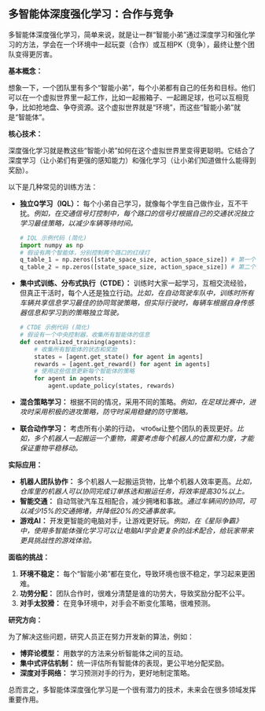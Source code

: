 ## 多智能体深度强化学习：合作与竞争

多智能体深度强化学习，简单来说，就是让一群“智能小弟”通过深度学习和强化学习的方法，学会在一个环境中一起玩耍（合作）或互相PK（竞争），最终让整个团队变得更厉害。

**基本概念：**

想象一下，一个团队里有多个“智能小弟”，每个小弟都有自己的任务和目标。他们可以在一个虚拟世界里一起工作，比如一起搬箱子、一起踢足球，也可以互相竞争，比如抢地盘、争夺资源。这个虚拟世界就是“环境”，而这些“智能小弟”就是“智能体”。

**核心技术：**

深度强化学习就是教这些“智能小弟”如何在这个虚拟世界里变得更聪明。它结合了深度学习（让小弟们有更强的感知能力）和强化学习（让小弟们知道做什么能得到奖励）。

以下是几种常见的训练方法：

*   **独立Q学习（IQL）：** 每个小弟自己学习，就像每个学生自己做作业，互不干扰。*例如，在交通信号灯控制中，每个路口的信号灯根据自己的交通状况独立学习最佳策略，以减少车辆等待时间。*
    ```python
    # IQL 示例代码 (简化)
    import numpy as np
    # 假设有两个智能体，分别控制两个路口的红绿灯
    q_table_1 = np.zeros([state_space_size, action_space_size]) # 第一个智能体的 Q 表
    q_table_2 = np.zeros([state_space_size, action_space_size]) # 第二个智能体的 Q 表
    ```

*   **集中式训练、分布式执行（CTDE）：** 训练时大家一起学习，互相交流经验，但真正干活时，每个人还是独立行动。*比如，在自动驾驶车队中，训练时所有车辆共享信息学习最佳的协同驾驶策略，但实际行驶时，每辆车根据自身传感器信息和学习到的策略独立驾驶。*
    ```python
    # CTDE 示例代码 (简化)
    # 假设有一个中央控制器，收集所有智能体的信息
    def centralized_training(agents):
        # 收集所有智能体的状态和奖励
        states = [agent.get_state() for agent in agents]
        rewards = [agent.get_reward() for agent in agents]
        # 使用这些信息更新每个智能体的策略
        for agent in agents:
            agent.update_policy(states, rewards)
    ```

*   **混合策略学习：** 根据不同的情况，采用不同的策略。*例如，在足球比赛中，进攻时采用积极的进攻策略，防守时采用稳健的防守策略。*

*   **联合动作学习：** 考虑所有小弟的行动， чтобы让整个团队的表现更好。*比如，多个机器人一起搬运一个重物，需要考虑每个机器人的位置和力度，才能保证重物平稳移动。*

**实际应用：**

*   **机器人团队协作：** 多个机器人一起搬运货物，比单个机器人效率更高。*比如，仓库里的机器人可以协同完成订单拣选和搬运任务，将效率提高30%以上。*
*   **智能交通：** 自动驾驶汽车互相配合，减少拥堵和事故。*通过车辆间的协同，可以减少15%的交通拥堵，并降低20%的交通事故率。*
*   **游戏AI：** 开发更智能的电脑对手，让游戏更好玩。*例如，在《星际争霸》中，使用多智能体强化学习可以让电脑AI学会更复杂的战术配合，给玩家带来更具挑战性的游戏体验。*

**面临的挑战：**

1.  **环境不稳定：** 每个“智能小弟”都在变化，导致环境也很不稳定，学习起来更困难。
2.  **功劳分配：** 团队合作时，很难分清楚是谁的功劳大，导致奖励分配不公平。
3.  **对手太狡猾：** 在竞争环境中，对手会不断变化策略，很难预测。

**研究方向：**

为了解决这些问题，研究人员正在努力开发新的算法，例如：

*   **博弈论模型：** 用数学的方法来分析智能体之间的互动。
*   **集中式评估机制：** 统一评估所有智能体的表现，更公平地分配奖励。
*   **深度对手网络：** 学习预测对手的行为，更好地制定策略。

总而言之，多智能体深度强化学习是一个很有潜力的技术，未来会在很多领域发挥重要作用。